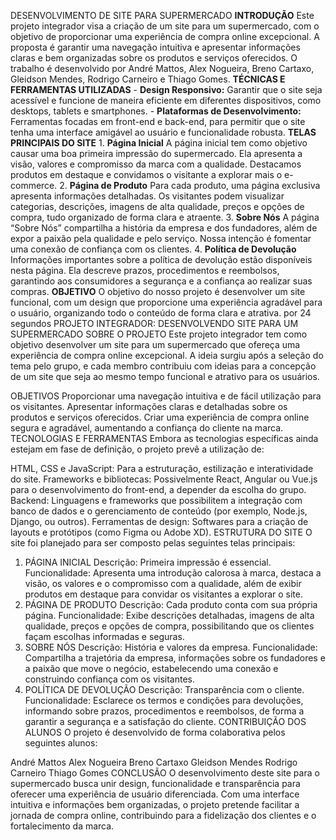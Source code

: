 DESENVOLVIMENTO DE SITE PARA SUPERMERCADO **INTRODUÇÃO** Este projeto integrador visa a criação de um site para um supermercado, com o objetivo de proporcionar uma experiência de compra online excepcional. A proposta é garantir uma navegação intuitiva e apresentar informações claras e bem organizadas sobre os produtos e serviços oferecidos. O trabalho é desenvolvido por André Mattos, Alex Nogueira, Breno Cartaxo, Gleidson Mendes, Rodrigo Carneiro e Thiago Gomes. **TÉCNICAS E FERRAMENTAS UTILIZADAS** - **Design Responsivo:** Garantir que o site seja acessível e funcione de maneira eficiente em diferentes dispositivos, como desktops, tablets e smartphones. - **Plataformas de Desenvolvimento:** Ferramentas focadas em front-end e back-end, para permitir que o site tenha uma interface amigável ao usuário e funcionalidade robusta. **TELAS PRINCIPAIS DO SITE** 1. **Página Inicial** A página inicial tem como objetivo causar uma boa primeira impressão do supermercado. Ela apresenta a visão, valores e compromisso da marca com a qualidade. Destacamos produtos em destaque e convidamos o visitante a explorar mais o e-commerce. 2. **Página de Produto** Para cada produto, uma página exclusiva apresenta informações detalhadas. Os visitantes podem visualizar categorias, descrições, imagens de alta qualidade, preços e opções de compra, tudo organizado de forma clara e atraente. 3. **Sobre Nós** A página “Sobre Nós” compartilha a história da empresa e dos fundadores, além de expor a paixão pela qualidade e pelo serviço. Nossa intenção é fomentar uma conexão de confiança com os clientes. 4. **Política de Devolução** Informações importantes sobre a política de devolução estão disponíveis nesta página. Ela descreve prazos, procedimentos e reembolsos, garantindo aos consumidores a segurança e a confiança ao realizar suas compras. **OBJETIVO** O objetivo do nosso projeto é desenvolver um site funcional, com um design que proporcione uma experiência agradável para o usuário, organizando todo o conteúdo de forma clara e atrativa. por 24 segundos
PROJETO INTEGRADOR: DESENVOLVENDO SITE PARA UM SUPERMERCADO
SOBRE O PROJETO
Este projeto integrador tem como objetivo desenvolver um site para um supermercado que ofereça uma experiência de compra online excepcional. A ideia surgiu após a seleção do tema pelo grupo, e cada membro contribuiu com ideias para a concepção de um site que seja ao mesmo tempo funcional e atrativo para os usuários.

OBJETIVOS
Proporcionar uma navegação intuitiva e de fácil utilização para os visitantes.
Apresentar informações claras e detalhadas sobre os produtos e serviços oferecidos.
Criar uma experiência de compra online segura e agradável, aumentando a confiança do cliente na marca.
TECNOLOGIAS E FERRAMENTAS
Embora as tecnologias específicas ainda estejam em fase de definição, o projeto prevê a utilização de:

HTML, CSS e JavaScript: Para a estruturação, estilização e interatividade do site.
Frameworks e bibliotecas: Possivelmente React, Angular ou Vue.js para o desenvolvimento do front-end, a depender da escolha do grupo.
Backend: Linguagens e frameworks que possibilitem a integração com banco de dados e o gerenciamento de conteúdo (por exemplo, Node.js, Django, ou outros).
Ferramentas de design: Softwares para a criação de layouts e protótipos (como Figma ou Adobe XD).
ESTRUTURA DO SITE
O site foi planejado para ser composto pelas seguintes telas principais:

1. PÁGINA INICIAL
Descrição: Primeira impressão é essencial.
Funcionalidade: Apresenta uma introdução calorosa à marca, destaca a visão, os valores e o compromisso com a qualidade, além de exibir produtos em destaque para convidar os visitantes a explorar o site.
2. PÁGINA DE PRODUTO
Descrição: Cada produto conta com sua própria página.
Funcionalidade: Exibe descrições detalhadas, imagens de alta qualidade, preços e opções de compra, possibilitando que os clientes façam escolhas informadas e seguras.
3. SOBRE NÓS
Descrição: História e valores da empresa.
Funcionalidade: Compartilha a trajetória da empresa, informações sobre os fundadores e a paixão que move o negócio, estabelecendo uma conexão e construindo confiança com os visitantes.
4. POLÍTICA DE DEVOLUÇÃO
Descrição: Transparência com o cliente.
Funcionalidade: Esclarece os termos e condições para devoluções, informando sobre prazos, procedimentos e reembolsos, de forma a garantir a segurança e a satisfação do cliente.
CONTRIBUIÇÃO DOS ALUNOS
O projeto é desenvolvido de forma colaborativa pelos seguintes alunos:

André Mattos
Alex Nogueira
Breno Cartaxo
Gleidson Mendes
Rodrigo Carneiro
Thiago Gomes
CONCLUSÃO
O desenvolvimento deste site para o supermercado busca unir design, funcionalidade e transparência para oferecer uma experiência de usuário diferenciada. Com uma interface intuitiva e informações bem organizadas, o projeto pretende facilitar a jornada de compra online, contribuindo para a fidelização dos clientes e o fortalecimento da marca.